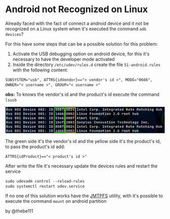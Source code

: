 # Android not Recognized on Linux

Already faced with the fact of connect a android device and it not be recognized on a Linux system when it's executed
the command `adb devices`?

For this have some steps that can be a possible solution for this problem:

1. Activate the USB debugging option on android device, for this it's necessary to have the developer mode activated
2. Inside the directory `/etc/udev/rules.d` create the file `51-android.rules` with the following content:

```
SUBSYSTEM="usb", ATTRS{idVendor}=="< vendor's id >", MODE="0666", OWNER="< username >", GROUP="< username >"
```

**obs:** To knows the vendor's id and the product's id execute the command `lsusb`

![lsusb command](./assets/android_not_recognized_on_linux_asset_1.webp)

The green side it's the vendor's id and the yellow side it's the product's id, to pass the product's id add:

```
ATTRS{idProduct}=="< product's id >"
```

After write the file it's necessary update the devices rules and restart the service

```
sudo udevadm control --reload-rules
sudo systemctl restart udev.service
```

If no one of this solution works have the [JMTPFS](https://github.com/JasonFerrara/jmtpfs) utility, with it's possible
to execute the command `mount` on android partition

by @thebe111
